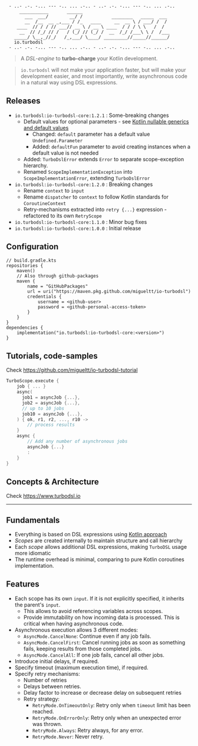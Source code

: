 ```text
 - ..- .-. -... --- -.. ... .-.. - ..- .-. -... --- -.. ... .-..
     ___________       ______
       ___  ___/        __/ /           ________   _____  ___
       __  /__  __ _,___ / /_   ____     __  __ \ / ___/ /  /
    ____  // / / // ___// __ \ / __ \ ____  / / / \ \   /  /
     __  // /_/ // /   / (_/ // (_/ /  __  /_/ /___\ \ /  /___
   _____/ \__,_//_/   /_,___/ \____/ _________//_____//______/
   io.turbodsl
 - ..- .-. -... --- -.. ... .-.. - ..- .-. -... --- -.. ... .-..
```
> A _DSL-engine_ to **turbo-charge** your Kotlin development.

> `io.turbodsl` will not make your application faster, but will make your development easier,
> and most importantly, write asynchronous code in a natural way using DSL expressions.

## Releases
- `io.turbodsl:io-turbodsl-core:1.2.1` : Some-breaking changes
  - Default values for optional parameters - see [Kotlin nullable generics and default values](https://miguelt.medium.com/kotlin-nullable-generics-and-default-values-a9d95549eac5)
    - Changed: `default` parameter has a default value `Undefined.Parameter`
    - Added: `defaultFun` parameter to avoid creating instances when a default value is not needed
  - Added: `TurboDslError` extends `Error` to separate scope-exception hierarchy.
  - Renamed `ScopeImplementationException` into `ScopeImplementationError`, extending `TurboDslError`
- `io.turbodsl:io-turbodsl-core:1.2.0` : Breaking changes
  - Rename `context` to `input`
  - Rename `dispatcher` to `context` to follow Kotlin standards for `CoroutineContext`
  - Retry-mechanisms extracted into `retry {...}` expression - refactored to its own `RetryScope`
- `io.turbodsl:io-turbodsl-core:1.1.0` : Minor bug fixes
- `io.turbodsl:io-turbodsl-core:1.0.0` : Initial release

## Configuration
```
// build.gradle.kts
repositories {
    maven()
    // Also through github-packages
    maven {
        name = "GitHubPackages"
        url = uri("https://maven.pkg.github.com/migueltt/io-turbodsl")
        credentials {
            username = <github-user>
            password = <github-personal-access-token>
        }
    }
}
dependencies {
    implementation("io.turbodsl:io-turbodsl-core:<version>")
}
```

## Tutorials, code-samples
Check https://github.com/migueltt/io-turbodsl-tutorial
```kotlin
TurboScope.execute {
    job { ... }
    async(
      job1 = asyncJob {...},
      job2 = asyncJob {...},
      // up to 10 jobs
      job10 = asyncJob {...},
    ) { ok, r1, r2, ..., r10 ->
        // process results
    }
    async {
        // Add any number of asynchronous jobs
        asyncJob {...}
        :
    }
}
```
## Concepts & Architecture
Check https://www.turbodsl.io

---

## Fundamentals
- Everything is based on DSL expressions using [Kotlin approach](https://kotlinlang.org/docs/type-safe-builders.html)
- _Scopes_ are created internally to maintain structure and call hierarchy
- Each _scope_ allows additional DSL expressions, making `TurboDSL` usage more idiomatic
- The runtime overhead is minimal, comparing to pure Kotlin coroutines implementation.

## Features
- Each scope has its own `input`. If it is not explicitly specified, it inherits the parent's `input`.
  - This allows to avoid referencing variables across scopes.
  - Provide immutability on how incoming data is processed. This is critical when having asynchronous code.
- Asynchronous execution allows 3 different modes:
    - `AsyncMode.CancelNone`: Continue even if any job fails.
    - `AsyncMode.CancelFirst`: Cancel running jobs as soon as something fails, keeping results from those completed jobs.
    - `AsyncMode.CancelAll`: If one job fails, cancel all other jobs.
- Introduce initial delays, if required.
- Specify timeout (maximum execution time), if required.
- Specify retry mechanisms:
  - Number of retries
  - Delays between retries.
  - Delay factor to increase or decrease delay on subsequent retries
  - Retry strategy:
    - `RetryMode.OnTimeoutOnly`: Retry only when `timeout` limit has been reached.
    - `RetryMode.OnErrorOnly`: Retry only when an unexpected error was thrown.
    - `RetryMode.Always`: Retry always, for any error.
    - `RetryMode.Never`: Never retry.

